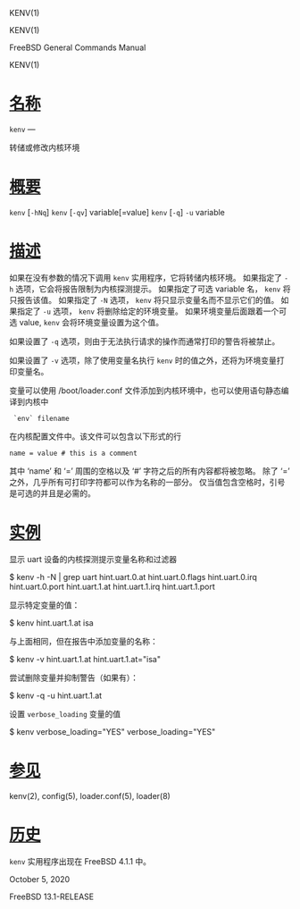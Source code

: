   KENV(1)  

KENV(1)

FreeBSD General Commands Manual

KENV(1)

[名称](#__u540D___u79F0_)
=======================

`kenv` —

转储或修改内核环境

[概要](#__u6982___u8981_)
=======================

`kenv` \[`-hNq`\] `kenv` \[`-qv`\] variable\[=value\] `kenv` \[`-q`\] `-u` variable

[描述](#__u63CF___u8FF0_)
=======================

如果在没有参数的情况下调用 `kenv` 实用程序，它将转储内核环境。 如果指定了 `-h` 选项，它会将报告限制为内核探测提示。 如果指定了可选 variable 名， `kenv` 将只报告该值。 如果指定了 `-N` 选项， `kenv` 将只显示变量名而不显示它们的值。 如果指定了 `-u` 选项， `kenv` 将删除给定的环境变量。 如果环境变量后面跟着一个可选 value, `kenv` 会将环境变量设置为这个值。

如果设置了 `-q` 选项，则由于无法执行请求的操作而通常打印的警告将被禁止。

如果设置了 `-v` 选项，除了使用变量名执行 `kenv` 时的值之外，还将为环境变量打印变量名。

变量可以使用 /boot/loader.conf 文件添加到内核环境中，也可以使用语句静态编译到内核中

``` `env` filename```

在内核配置文件中。该文件可以包含以下形式的行

`name = value # this is a comment`

其中 ‘name’ 和 ‘=’ 周围的空格以及 ‘#’ 字符之后的所有内容都将被忽略。 除了 ‘=’ 之外，几乎所有可打印字符都可以作为名称的一部分。 仅当值包含空格时，引号是可选的并且是必需的。

[实例](#__u5B9E___u4F8B_)
=======================

显示 uart 设备的内核探测提示变量名称和过滤器

$ kenv -h -N | grep uart hint.uart.0.at hint.uart.0.flags hint.uart.0.irq hint.uart.0.port hint.uart.1.at hint.uart.1.irq hint.uart.1.port 

显示特定变量的值：

$ kenv hint.uart.1.at isa 

与上面相同，但在报告中添加变量的名称：

$ kenv -v hint.uart.1.at hint.uart.1.at="isa" 

尝试删除变量并抑制警告（如果有）：

$ kenv -q -u hint.uart.1.at 

设置 `verbose_loading` 变量的值

$ kenv verbose\_loading="YES" verbose\_loading="YES" 

[参见](#__u53C2___u89C1_)
=======================

kenv(2), config(5), loader.conf(5), loader(8)

[历史](#__u5386___u53F2_)
=======================

`kenv` 实用程序出现在 FreeBSD 4.1.1 中。

October 5, 2020

FreeBSD 13.1-RELEASE